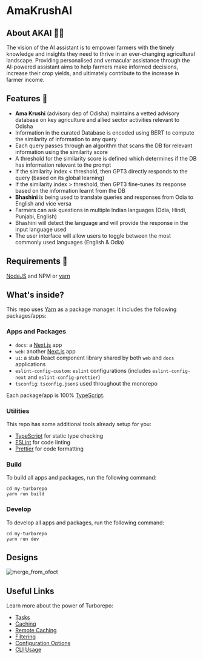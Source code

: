 # AmaKrushAI 

## About AKAI :farmer:

The vision of the AI assistant is to empower farmers with the timely knowledge and insights they need to thrive in an ever-changing agricultural landscape. Providing personalised and vernacular assistance through the AI-powered assistant aims to help farmers make informed decisions, increase their crop yields, and ultimately contribute to the increase in farmer income.


## Features :dart:

- **Ama Krushi** (advisory dep of Odisha) maintains a vetted advisory database on key agriculture and allied sector activities relevant to Odisha 
- Information in the curated Database is encoded using BERT to compute the similarity of information  to any query
- Each query passes through an algorithm that scans the DB for relevant information using the similarity score
- A threshold for the similarity score is defined which determines if the DB has information relevant to the prompt
- If the similarity index <  threshold, then GPT3 directly responds to the  query (based on its global learning)
- If the similarity index >  threshold, then GPT3 fine-tunes its response based on the information learnt from the DB
- **Bhashini** is being used to translate queries and responses from Odia to English and vice versa
- Farmers can ask questions in multiple Indian languages (Odia, Hindi, Punjabi, English) 
- Bhashini will detect the language and will provide the response in the input language used 
- The user interface will allow users to toggle between the most commonly used languages (English & Odia) 


## Requirements :scroll:

[NodeJS](https://nodejs.org/en/download/) and NPM or [yarn](https://yarnpkg.com/getting-started/install)


## What's inside?

This repo uses [Yarn](https://classic.yarnpkg.com/) as a package manager. It includes the following packages/apps:

### Apps and Packages

- `docs`: a [Next.js](https://nextjs.org/) app
- `web`: another [Next.js](https://nextjs.org/) app
- `ui`: a stub React component library shared by both `web` and `docs` applications
- `eslint-config-custom`: `eslint` configurations (includes `eslint-config-next` and `eslint-config-prettier`)
- `tsconfig`: `tsconfig.json`s used throughout the monorepo

Each package/app is 100% [TypeScript](https://www.typescriptlang.org/).

### Utilities

This repo has some additional tools already setup for you:

- [TypeScript](https://www.typescriptlang.org/) for static type checking
- [ESLint](https://eslint.org/) for code linting
- [Prettier](https://prettier.io) for code formatting

### Build

To build all apps and packages, run the following command:

```
cd my-turborepo
yarn run build
```

### Develop

To develop all apps and packages, run the following command:

```
cd my-turborepo
yarn run dev
```

## Designs
![merge_from_ofoct](https://user-images.githubusercontent.com/65057795/231498806-b6b81917-673a-486a-9c80-88901805b4ec.jpg)



## Useful Links

Learn more about the power of Turborepo:

- [Tasks](https://turbo.build/repo/docs/core-concepts/monorepos/running-tasks)
- [Caching](https://turbo.build/repo/docs/core-concepts/caching)
- [Remote Caching](https://turbo.build/repo/docs/core-concepts/remote-caching)
- [Filtering](https://turbo.build/repo/docs/core-concepts/monorepos/filtering)
- [Configuration Options](https://turbo.build/repo/docs/reference/configuration)
- [CLI Usage](https://turbo.build/repo/docs/reference/command-line-reference)
